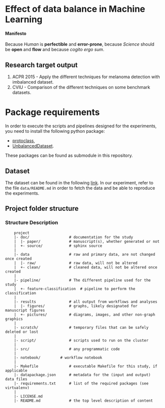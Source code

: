 Effect of data balance in Machine Learning
==========================================

#### Manifesto

Because *Human* is **perfectible** and **error-prone**, because *Science* should be **open** and **flow** and because *cogito ergo sum*.

## Research target output

1. ACPR 2015 - Apply the different techniques for melanoma detection with imbalanced dataset.
1. CVIU - Comparison of the different techniques on some benchmark datasets.

# Package requirements

In order to execute the scripts and pipelines designed for the experiments, you need to install the following python package:

* [protoclass](https://github.com/glemaitre/protoclass),
* [UnbalancedDataset](https://github.com/fmfn/UnbalancedDataset).

These packages can be found as submodule in this repository.

## Dataset

The dataset can be found in the following [link](http://grid.cs.gsu.edu/~zding/research/benchmark-data.php).
In our experiment, refer to the file `data/README.md` in order to fetch the data and be able to reproduce the experiments.

Project folder structure
------------------------

### Structure Description
```
    project
    |- doc/                  # documentation for the study
    |  |- paper/             # manuscript(s), whether generated or not
    |  +- source/            # sphinx source
    |
    |- data                  # raw and primary data, are not changed once created
    |  |- raw/               # raw data, will not be altered
    |  +- clean/             # cleaned data, will not be altered once created
    |
    |- pipeline/             # The different pipeline used for the study
    |  +- feature-classification  # pipeline to perform the classification
    |
    |- results               # all output from workflows and analyses
    |  |- figures/           # graphs, likely designated for manuscript figures
    |  +- pictures/          # diagrams, images, and other non-graph graphics
    |
    |- scratch/              # temporary files that can be safely deleted or lost
    |
    |- script/               # scripts used to run on the cluster
    |
    |- src/                  # any programmatic code
    |
    |- notebook/	     # workflow notebook
    |
    |- Makefile              # executable Makefile for this study, if applicable
    |- datapackage.json      # metadata for the (input and output) data files
    |- requirements.txt      # list of the required packages (see virtualenv)
    |
    |- LICENSE.md
    |- README.md             # the top level description of content
```
